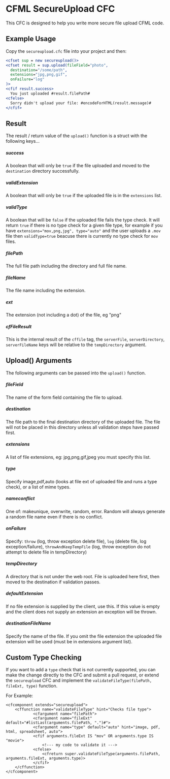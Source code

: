 # CFML SecureUpload CFC

This CFC is designed to help you write more secure file upload CFML code.

## Example Usage

Copy the `secureupload.cfc` file into your project and then:

```cfm
<cfset sup = new secureupload()>
<cfset result = sup.upload(fileField="photo",
  destination="/some/path",
  extensions="jpg,png,gif",
  onFailure="log"
)>
<cfif result.success>
  You just uploaded #result.filePath#
<cfelse>
  Sorry didn't upload your file: #encodeForHTML(result.message)#
</cfif>
```

## Result

The result / return value of the `upload()` function is a struct with the following keys...

##### success

A boolean that will only be `true` if the file uploaded and moved to the `destination` directory successfully.

##### validExtension

A boolean that will only be `true` if the uploaded file is in the `extensions` list.

##### validType

A boolean that will be `false` if the uploaded file fails the type check. It will return `true` if there is no type check for a given file type, for example if you have `extensions="mov,png,jpg", type="auto"` and the user uploads a `.mov` file then `validType=true` beacuse there is currently no type check for `mov` files.  

##### filePath

The full file path including the directory and full file name.

##### fileName

The file name including the extension.

##### ext

The extension (not including a dot) of the file, eg "png"

##### cfFileResult

This is the internal result of the `cffile` tag, the `serverFile`, `serverDirectory`, `serverFileName` keys
will be relative to the `tempDirectory` argument.

## Upload() Arguments

The following arguments can be passed into the `upload()` function.

##### fileField

The name of the form field containing the file to upload.

##### destination

The file path to the final destination directory of the uploaded file. The file will
not be placed in this directory unless all validation steps have passed first.

##### extensions

A list of file extensions, eg: jpg,png,gif,jpeg you must specify this list.

##### type

Specify image,pdf,auto (looks at file ext of uploaded file and runs a type check), or a list of mime types.

##### nameconflict

One of: makeunique, overwrite, random, error. Random will always generate a random file name even if there is no conflict.

##### onFailure

Specify: `throw` (log, throw exception delete file), `log` (delete file, log exception/failure), `throwAndKeepTempFile` (log, throw exception do not attempt to delete file in tempDirectory)

##### tempDirectory

A directory that is not under the web root. File is uploaded here first, then moved to the destination if validation passes.

##### defaultExtension

If no file extension is supplied by the client, use this. If this value is empty and the client does not supply an extension an exception will be thrown.

##### destinationFileName

Specify the name of the file. If you omit the file extension the uploaded file extension will be used (must be in extensions argument list).


## Custom Type Checking

If you want to add a `type` check that is not currently supported, you can make the change directly to the CFC and submit a pull request, or extend the `secureupload` CFC and implement the `validateFileType(filePath, fileExt, type)` function.

For Example:

```
<cfcomponent extends="secureupload">
	<cffunction name="validateFileType" hint="Checks file type">
			<cfargument name="filePath">
			<cfargument name="fileExt" default="#listLast(arguments.filePath, ".")#">
			<cfargument name="type" default="auto" hint="image, pdf, html, spreadsheet, auto">
			<cfif arguments.fileExt IS "mov" OR arguments.type IS "movie"> 
				<!--- my code to validate it --->
			<cfelse>
				<cfreturn super.validateFileType(arguments.filePath, arguments.fileExt, arguments.type)>
			</cfif>
	</cffunction>
</cfcomponent> 
```
